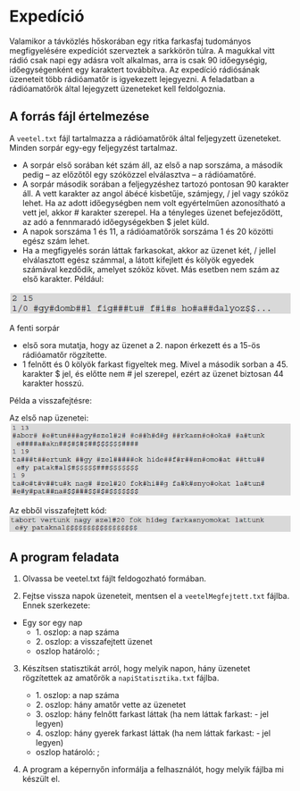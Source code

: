 # Expedíció
Valamikor a távközlés hőskorában egy ritka farkasfaj tudományos megfigyelésére expedíciót szerveztek a sarkkörön túlra. A magukkal vitt rádió csak napi egy adásra volt alkalmas,  arra  is   csak   90   időegységig,   időegységenként   egy   karaktert   továbbítva. Az expedíció rádiósának üzeneteit több rádióamatőr is igyekezett lejegyezni. A feladatban a rádióamatőrök által lejegyzett üzeneteket kell feldolgoznia.
## A forrás fájl értelmezése
A `veetel.txt` fájl tartalmazza a rádióamatőrök által feljegyzett üzeneteket. Minden sorpár egy-egy feljegyzést tartalmaz.
- A sorpár első sorában két szám áll, az első a nap sorszáma, a második pedig – az előzőtől egy szóközzel elválasztva – a rádióamatőré.
- A sorpár második sorában a feljegyzéshez tartozó pontosan 90 karakter áll. A vett karakter az angol ábécé kisbetűje, számjegy, / jel vagy szóköz lehet. Ha az adott időegységben nem volt egyértelműen azonosítható a vett jel, akkor # karakter szerepel. Ha a tényleges üzenet befejeződött, az adó a fennmaradó időegységekben $ jelet küld.
- A napok sorszáma 1 és 11, a rádióamatőrök sorszáma 1 és 20 közötti egész szám lehet.
- Ha a megfigyelés során láttak farkasokat, akkor az üzenet két, / jellel elválasztott egész számmal, a látott kifejlett és kölyök egyedek számával kezdődik, amelyet szóköz követ. Más esetben nem szám az első karakter.
Például:

![](kep1.png)

A fenti sorpár 
- első sora mutatja, hogy az üzenet a 2. napon érkezett és a 15-ös rádióamatőr rögzítette. 
- 1 felnőtt és 0 kölyök farkast figyeltek meg. Mivel a második sorban a 45. karakter $ jel, és előtte nem # jel szerepel, ezért az üzenet biztosan 44 karakter hosszú.

Példa a visszafejtésre:

Az első nap üzenetei:
![](kep2.png)

Az ebből visszafejtett kód:
![](kep3.png)

## A program feladata
1. Olvassa be veetel.txt fájlt feldogozható formában.

2. Fejtse vissza napok üzeneteit, mentsen el a `veetelMegfejtett.txt` fájlba. Ennek szerkezete:
- Egy sor egy nap
    - 1\. oszlop: a nap száma
    - 2\. oszlop: a visszafejtett üzenet
    - oszlop határoló: ;

3. Készítsen statisztikát arról, hogy melyik napon, hány üzenetet rögzítettek az amatőrök a `napiStatisztika.txt` fájlba.
    - 1\. oszlop: a nap száma
    - 2\. oszlop: hány amatőr vette az üzenetet
    - 3\. oszlop: hány felnőtt farkast láttak (ha nem láttak farkast: - jel legyen)
    - 4\. oszlop: hány gyerek farkast láttak (ha nem láttak farkast: - jel legyen)
    - oszlop határoló: ;

4. A program a képernyőn informálja a felhasználót, hogy melyik fájlba mi készült el.




